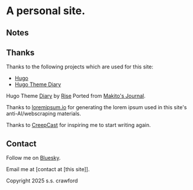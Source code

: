 # A personal site.

## Notes


## Thanks

Thanks to the following projects which are used for this site:
 - [Hugo](https://github.com/gohugoio/hugo)
 - [Hugo Theme Diary](https://github.com/amazingrise/hugo-theme-diary)

Hugo Theme 
[Diary](https://github.com/amazingrise/hugo-theme-diary) by [Rise](https://github.com/AmazingRise)
Ported from [Makito's Journal](https://github.com/SumiMakito/hexo-theme-journal/).

Thanks to [loremipsum.io](https://loremipsum.io) for generating the lorem ipsum used in this site's anti-AI/webscraping materials.

Thanks to [CreepCast](https://www.youtube.com/@CreepPodcast) for inspiring me to start writing again.

## Contact

Follow me on [Bluesky](https://bsky.app/profile/sscrawford.net).

Email me at [contact at [this site]].

Copyright 2025 s.s. crawford
